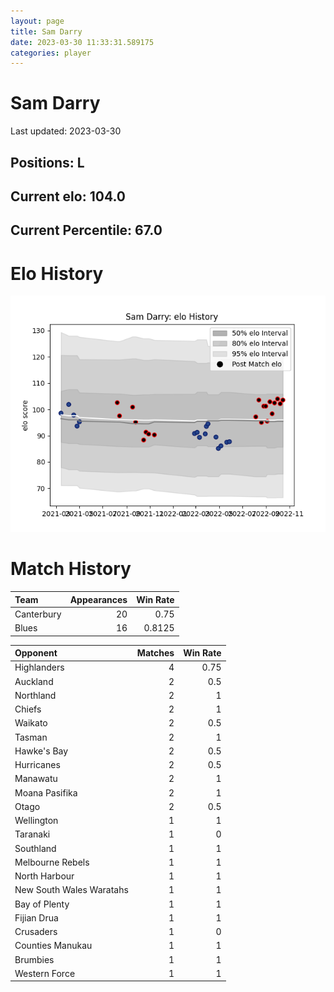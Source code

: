 ```yaml
---  
layout: page  
title: Sam Darry  
date: 2023-03-30 11:33:31.589175  
categories: player  
---
```

# Sam Darry


Last updated: 2023-03-30
## Positions: L

## Current elo: 104.0

## Current Percentile: 67.0

# Elo History


![elo history](history_SamDarry.png)
# Match History


| Team       |   Appearances |   Win Rate |
|:-----------|--------------:|-----------:|
| Canterbury |            20 |     0.75   |
| Blues      |            16 |     0.8125 |

| Opponent                 |   Matches |   Win Rate |
|:-------------------------|----------:|-----------:|
| Highlanders              |         4 |       0.75 |
| Auckland                 |         2 |       0.5  |
| Northland                |         2 |       1    |
| Chiefs                   |         2 |       1    |
| Waikato                  |         2 |       0.5  |
| Tasman                   |         2 |       1    |
| Hawke's Bay              |         2 |       0.5  |
| Hurricanes               |         2 |       0.5  |
| Manawatu                 |         2 |       1    |
| Moana Pasifika           |         2 |       1    |
| Otago                    |         2 |       0.5  |
| Wellington               |         1 |       1    |
| Taranaki                 |         1 |       0    |
| Southland                |         1 |       1    |
| Melbourne Rebels         |         1 |       1    |
| North Harbour            |         1 |       1    |
| New South Wales Waratahs |         1 |       1    |
| Bay of Plenty            |         1 |       1    |
| Fijian Drua              |         1 |       1    |
| Crusaders                |         1 |       0    |
| Counties Manukau         |         1 |       1    |
| Brumbies                 |         1 |       1    |
| Western Force            |         1 |       1    |